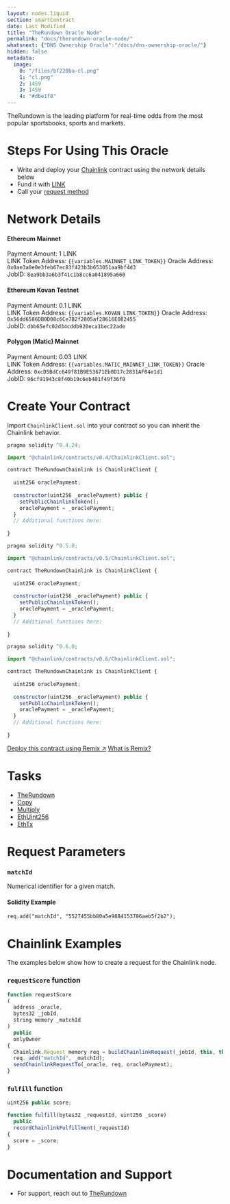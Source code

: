 ```yaml
---
layout: nodes.liquid
section: smartContract
date: Last Modified
title: "TheRundown Oracle Node"
permalink: "docs/therundown-oracle-node/"
whatsnext: {"DNS Ownership Oracle":"/docs/dns-ownership-oracle/"}
hidden: false
metadata: 
  image: 
    0: "/files/bf220ba-cl.png"
    1: "cl.png"
    2: 1459
    3: 1459
    4: "#dbe1f8"
---
```

TheRundown is the leading platform for real-time odds from the most popular sportsbooks, sports and markets.

# Steps For Using This Oracle

- Write and deploy your [Chainlink](../intermediates-tutorial/) contract using the network details below
- Fund it with [LINK](../link-token-contracts/)
- Call your [request method](./#chainlink-examples)

# Network Details

#### Ethereum Mainnet
Payment Amount: 1 LINK  
LINK Token Address: `{{variables.MAINNET_LINK_TOKEN}}` 
Oracle Address: `0x0ae3a0e0e3feb67ec83f423b3b653051aa9bf4d3`  
JobID: `8ea9bb3a6b3f41c1b8cc6a041895a660`  

#### Ethereum Kovan Testnet
Payment Amount: 0.1 LINK  
LINK Token Address: `{{variables.KOVAN_LINK_TOKEN}}`
Oracle Address: `0x56dd6586DB0D08c6Ce7B2f2805af28616E082455`  
JobID: `dbb65efc02d34cddb920eca1bec22ade`  

#### Polygon (Matic) Mainnet
Payment Amount: 0.03 LINK  
LINK Token Address: `{{variables.MATIC_MAINNET_LINK_TOKEN}}` 
Oracle Address: `0xcD5BdCc649f81B9E53671Eb0D17c2831AF04e1d1`  
JobID: `96cf91943c8f40b19c6eb401f49f36f9`  

# Create Your Contract

Import `ChainlinkClient.sol` into your contract so you can inherit the Chainlink behavior.

```javascript Solidity 4
pragma solidity ^0.4.24;

import "@chainlink/contracts/v0.4/ChainlinkClient.sol";

contract TheRundownChainlink is ChainlinkClient {
  
  uint256 oraclePayment;
  
  constructor(uint256 _oraclePayment) public {
    setPublicChainlinkToken();
    oraclePayment = _oraclePayment;
  }
  // Additional functions here:
  
}
```
```javascript Solidity 5
pragma solidity ^0.5.0;

import "@chainlink/contracts/v0.5/ChainlinkClient.sol";

contract TheRundownChainlink is ChainlinkClient {
  
  uint256 oraclePayment;
  
  constructor(uint256 _oraclePayment) public {
    setPublicChainlinkToken();
    oraclePayment = _oraclePayment;
  }
  // Additional functions here:
  
}
```
```javascript Solidity 6
pragma solidity ^0.6.0;

import "@chainlink/contracts/v0.6/ChainlinkClient.sol";

contract TheRundownChainlink is ChainlinkClient {
  
  uint256 oraclePayment;
  
  constructor(uint256 _oraclePayment) public {
    setPublicChainlinkToken();
    oraclePayment = _oraclePayment;
  }
  // Additional functions here:
  
}
```

<div class="remix-callout">
  <a href="https://remix.ethereum.org/#version=soljson-v0.6.7+commit.b8d736ae.js&optimize=false&evmVersion=null&gist=eeb0e1b523ebc0ace072190f0e743c01" target="_blank" class="cl-button--ghost solidity-tracked">Deploy this contract using Remix ↗</a>
    <a href="../deploy-your-first-contract/" title="">What is Remix?</a>
</div>

# Tasks
* <a href="https://market.link/adapters/73674a2e-9085-4875-adc7-3c2930180b44/data-sources" target="_blank">TheRundown</a>
* [Copy](../adapters/#copy)
* [Multiply](../adapters/#multiply)
* [EthUint256](../adapters/#ethuint256)
* [EthTx](../adapters/#ethtx)

# Request Parameters
### `matchId`
Numerical identifier for a given match.
#### Solidity Example
`req.add("matchId", "5527455bb80a5e9884153786aeb5f2b2");`

# Chainlink Examples

The examples below show how to create a request for the Chainlink node.

### `requestScore` function

```javascript
function requestScore
(
  address _oracle,
  bytes32 _jobId,
  string memory _matchId
)
  public
  onlyOwner
{
  Chainlink.Request memory req = buildChainlinkRequest(_jobId, this, this.fulfill.selector);
  req. add("matchId", _matchId);
  sendChainlinkRequestTo(_oracle, req, oraclePayment);
}
```
### `fulfill` function

```javascript
uint256 public score;

function fulfill(bytes32 _requestId, uint256 _score)
  public
  recordChainlinkFulfillment(_requestId)
{
  score = _score;
}
```

# Documentation and Support
- For support, reach out to <a href="https://therundown.io/contact" target="_blank">TheRundown</a>